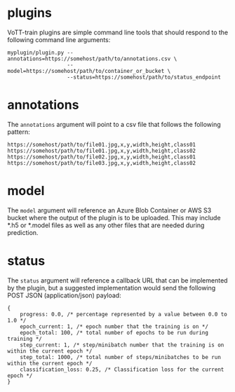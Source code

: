 # plugins
VoTT-train plugins are simple command line tools that should respond to the following command line arguments:

```
myplugin/plugin.py --annotations=https://somehost/path/to/annotations.csv \
                   --model=https://somehost/path/to/container_or_bucket \
                   --status=https://somehost/path/to/status_endpoint
```

# annotations
The `annotations` argument will point to a csv file that follows the following pattern:

```
https://somehost/path/to/file01.jpg,x,y,width,height,class01
https://somehost/path/to/file01.jpg,x,y,width,height,class02
https://somehost/path/to/file02.jpg,x,y,width,height,class01
https://somehost/path/to/file03.jpg,x,y,width,height,class02
```

# model
The `model` argument will reference an Azure Blob Container or AWS S3 bucket where the output of the plugin is to be uploaded. This may include *.h5 or *.model files as well as any other files that are needed during prediction.

# status
The `status` argument will reference a callback URL that can be implemented by the plugin, but a suggested implementation would send the following POST JSON (application/json) payload:

```
{
    progress: 0.0, /* percentage represented by a value between 0.0 to 1.0 */
    epoch_current: 1, /* epoch number that the training is on */
    epoch_total: 100, /* total number of epochs to be run during training */
    step_current: 1, /* step/minibatch number that the training is on within the current epoch */
    step_total: 1000, /* total number of steps/minibatches to be run within the current epoch */
    classification_loss: 0.25, /* Classification loss for the current epoch */
}
```
